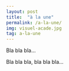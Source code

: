 ```yaml
---
layout: post
title:  "à la une"
permalink: /a-la-une/
img: visuel-acade.jpg
tag: a-la-une
---
```

Bla bla bla...

Bla bla bla, bla bla bla...
